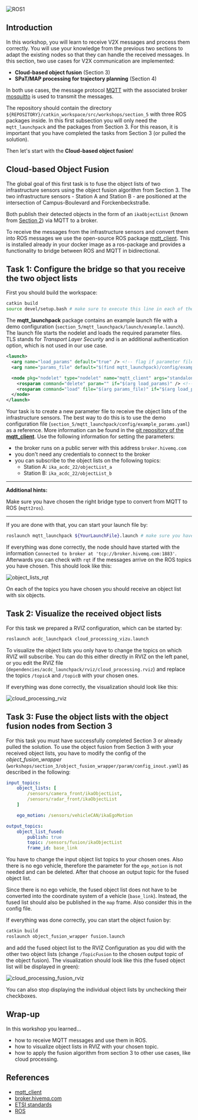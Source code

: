 ![ROS1](https://img.shields.io/badge/ROS1-blue)


## Introduction

In this workshop, you will learn to receive V2X messages and process them correctly. You will use your knowledge from the previous two sections to adapt the existing nodes so that they can handle the received messages. In this section, two use cases for V2X communication are implemented:
- **Cloud-based object fusion** (Section 3)
- **SPaT/MAP processing for trajectory planning** (Section 4)

In both use cases, the message protocol [MQTT](https://mqtt.org/) with the associated broker [mosquitto](https://mosquitto.org/) is used to transmit the messages.

The repository should contain the directory `${REPOSITORY}/catkin_workspace/src/workshops/section_5` with three ROS packages inside.
In this first subsection you will only need the `mqtt_launchpack` and the packages from Section 3. For this reason, it is important that you have completed the tasks from Section 3 (or pulled the solution).

Then let's start with the **Cloud-based object fusion**!


## Cloud-based Object Fusion
The global goal of this first task is to fuse the object lists of two infrastructure sensors using the object fusion algorithm from Section 3. The two infrastructure sensors - Station A and Station B - are positioned at the intersection of Campus-Boulevard and Forckenbeckstraße.

Both publish their detected objects in the form of an `ikaObjectList` (known from [Section 2](https://github.com/ika-rwth-aachen/acdc/wiki/Section-2-Object-Detection#ika-ros-object-lists-definition)) via MQTT to a broker.

To receive the messages from the infrastructure sensors and convert them into ROS messages we use the open-source ROS package [mqtt_client](https://github.com/ika-rwth-aachen/mqtt_client). This is installed already in your docker image as a ros-package and provides a functionality to bridge between ROS and MQTT in bidirectional.



## Task 1: Configure the bridge so that you receive the two object lists
First you should build the workspace:
```bash
catkin build
source devel/setup.bash # make sure to execute this line in each of the following terminals!
```

The **mqtt_launchpack** package contains an example launch file with a demo configuration (`section_5/mqtt_launchpack/launch/example.launch`). The launch file starts the nodelet and loads the required parameter files. TLS stands for *Transport Layer Security* and is an additional authentication option, which is not used in our use case.

```xml
<launch>
  <arg name="load_params" default="true" /> <!-- flag if parameter file is used -->
  <arg name="params_file" default="$(find mqtt_launchpack)/config/example_params.yaml" /> <!-- path to default parameter file, which will be used -->

  <node pkg="nodelet" type="nodelet" name="mqtt_client" args="standalone mqtt_client/MqttClient" output="screen"> <!-- starts the nodelet -->
    <rosparam command="delete" param="" if="$(arg load_params)" /> <!-- removes old parameter -->
    <rosparam command="load" file="$(arg params_file)" if="$(arg load_params)" /> <!-- loads the parameter file -->
  </node>
</launch>
```

Your task is to create a new parameter file to receive the object lists of the infrastructure sensors. The best way to do this is to use the demo configuration file (`section_5/mqtt_launchpack/config/example_params.yaml`) as a reference. More information can be found in the [git repository of the **mqtt_client**](https://github.com/ika-rwth-aachen/mqtt_client#configuration).
Use the following information for setting the parameters:
- the broker runs on a public server with this address `broker.hivemq.com`
- you don't need any credentials to connect to the broker
- you can subscribe to the object lists on the following topics:
  - Station A: `ika_acdc_22/objectList_a`
  - Station B: `ika_acdc_22/objectList_b`

------------
**Additional hints:**

Make sure you have chosen the right bridge type to convert from MQTT to ROS (`mqtt2ros`).

-----------

If you are done with that, you can start your launch file by:
```bash
roslaunch mqtt_launchpack ${YourLaunchFile}.launch # make sure you have included the right parameter file
```

If everything was done correctly, the node should have started with the information `Connected to broker at 'tcp://broker.hivemq.com:1883'`. Afterwards you can check with `rqt` if the messages arrive on the ROS topics you have chosen. This should look like this:

![object_lists_rqt](../images/rqt_object_list.png)

On each of the topics you have chosen you should receive an object list with six objects.


## Task 2: Visualize the received object lists
For this task we prepared a RVIZ configuration, which can be started by:

```bash
roslaunch acdc_launchpack cloud_processing_vizu.launch
```
To visualize the object lists you only have to change the topics on which RVIZ will subscribe.
You can do this either directly in RVIZ on the left panel, or you edit the RVIZ file (`dependencies/acdc_launchpack/rviz/cloud_processing.rviz`) and replace the topics `/topicA` and `/topicB` with your chosen ones.

If everything was done correctly, the visualization should look like this:

![cloud_processing_rviz](../images/cloud_processing_rviz.gif)


## Task 3: Fuse the object lists with the object fusion nodes from Section 3
For this task you must have successfully completed Section 3 or already pulled the solution. To use the object fusion from Section 3 with your received object lists, you have to modify the config of the *object_fusion_wrapper* (`workshops/section_3/object_fusion_wrapper/param/config_inout.yaml`) as described in the following:

```yaml
input_topics:
    object_lists: [
        /sensors/camera_front/ikaObjectList,
        /sensors/radar_front/ikaObjectList
    ]

    ego_motion: /sensors/vehicleCAN/ikaEgoMotion

output_topics:
    object_list_fused:
        publish: true
        topic: /sensors/fusion/ikaObjectList
        frame_id: base_link
```
You have to change the input object list topics to your chosen ones. Also there is no ego vehicle, therefore the parameter for the `ego_motion` is not needed and can be deleted. After that choose an output topic for the fused object list.

Since there is no ego vehicle, the fused object list does not have to be converted into the coordinate system of a vehicle (`base_link`). Instead, the fused list should also be published in the `map` frame. Also consider this in the config file.

If everything was done correctly, you can start the object fusion by:

```bash
catkin build
roslaunch object_fusion_wrapper fusion.launch
```
and add the fused object list to the RVIZ Configuration as you did with the other two object lists (change `/TopicFusion` to the chosen output topic of the object fusion). The visualization should look like this (the fused object list will be displayed in green):

![cloud_processing_fusion_rviz](../images/cloud_processing_fusion_rviz.gif)

You can also stop displaying the individual object lists by unchecking their checkboxes.

## Wrap-up
In this workshop you learned...
- how to receive MQTT messages and use them in ROS.
- how to visualize object lists in RVIZ with your chosen topic.
- how to apply the fusion algorithm from section 3 to other use cases, like cloud processing.


## References
- [mqtt_client](https://github.com/ika-rwth-aachen/mqtt_client)
- [broker.hivemq.com](https://broker.hivemq.com/)
- [ETSI standards](https://www.etsi.org/committee/its)
- [ROS](https://www.ros.org)